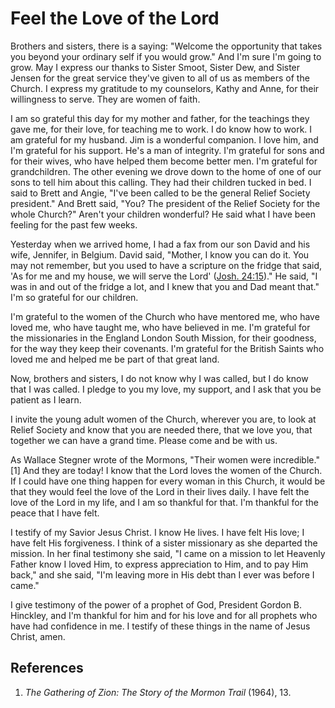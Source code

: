 # Feel the Love of the Lord

Brothers and sisters, there is a saying: "Welcome the opportunity that takes
you beyond your ordinary self if you would grow." And I'm sure I'm going to
grow. May I express our thanks to Sister Smoot, Sister Dew, and Sister Jensen
for the great service they've given to all of us as members of the Church. I
express my gratitude to my counselors, Kathy and Anne, for their willingness
to serve. They are women of faith.

I am so grateful this day for my mother and father, for the teachings they
gave me, for their love, for teaching me to work. I do know how to work. I am
grateful for my husband. Jim is a wonderful companion. I love him, and I'm
grateful for his support. He's a man of integrity. I'm grateful for sons and
for their wives, who have helped them become better men. I'm grateful for
grandchildren. The other evening we drove down to the home of one of our sons
to tell him about this calling. They had their children tucked in bed. I said
to Brett and Angie, "I've been called to be the general Relief Society
president." And Brett said, "You? The president of the Relief Society for the
whole Church?" Aren't your children wonderful? He said what I have been
feeling for the past few weeks.

Yesterday when we arrived home, I had a fax from our son David and his wife,
Jennifer, in Belgium. David said, "Mother, I know you can do it. You may not
remember, but you used to have a scripture on the fridge that said, 'As for me
and my house, we will serve the Lord' ([Josh.
24:15](/scriptures/ot/josh/24.15?lang=eng#14))." He said, "I was in and out of
the fridge a lot, and I knew that you and Dad meant that." I'm so grateful for
our children.

I'm grateful to the women of the Church who have mentored me, who have loved
me, who have taught me, who have believed in me. I'm grateful for the
missionaries in the England London South Mission, for their goodness, for the
way they keep their covenants. I'm grateful for the British Saints who loved
me and helped me be part of that great land.

Now, brothers and sisters, I do not know why I was called, but I do know that
I was called. I pledge to you my love, my support, and I ask that you be
patient as I learn.

I invite the young adult women of the Church, wherever you are, to look at
Relief Society and know that you are needed there, that we love you, that
together we can have a grand time. Please come and be with us.

As Wallace Stegner wrote of the Mormons, "Their women were incredible."[1] And
they are today! I know that the Lord loves the women of the Church. If I could
have one thing happen for every woman in this Church, it would be that they
would feel the love of the Lord in their lives daily. I have felt the love of
the Lord in my life, and I am so thankful for that. I'm thankful for the peace
that I have felt.

I testify of my Savior Jesus Christ. I know He lives. I have felt His love; I
have felt His forgiveness. I think of a sister missionary as she departed the
mission. In her final testimony she said, "I came on a mission to let Heavenly
Father know I loved Him, to express appreciation to Him, and to pay Him back,"
and she said, "I'm leaving more in His debt than I ever was before I came."

I give testimony of the power of a prophet of God, President Gordon B.
Hinckley, and I'm thankful for him and for his love and for all prophets who
have had confidence in me. I testify of these things in the name of Jesus
Christ, amen.

## References

  1. _The Gathering of Zion: The Story of the Mormon Trail_ (1964), 13.

